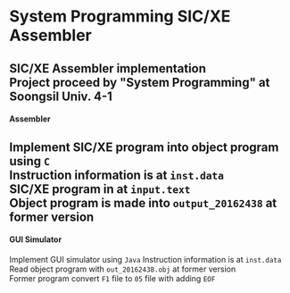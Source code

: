 # System Programming SIC/XE Assembler  
SIC/XE Assembler implementation  
Project proceed by "System Programming" at Soongsil Univ. 4-1  
---
#### Assembler  
Implement SIC/XE program into object program using `C`  
Instruction information is at `inst.data`  
SIC/XE program in at `input.text`  
Object program is made into `output_20162438` at former version  
---
#### GUI Simulator  
Implement GUI simulator using `Java`
Instruction information is at `inst.data`  
Read object program with `out_20162438.obj` at former version  
Former program convert `F1` file to `05` file with adding `EOF`
